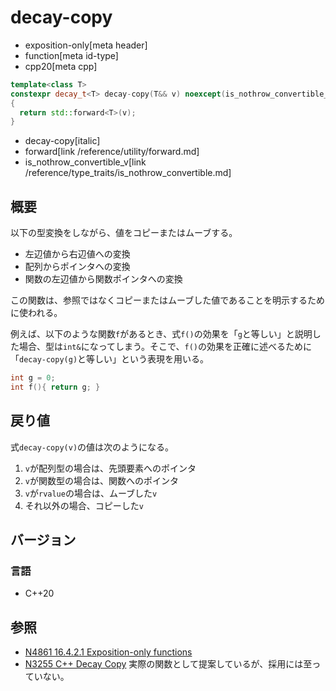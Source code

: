 # decay-copy
* exposition-only[meta header]
* function[meta id-type]
* cpp20[meta cpp]

```cpp
template<class T>
constexpr decay_t<T> decay-copy(T&& v) noexcept(is_nothrow_convertible_v<T, decay_t<T>>)
{
  return std::forward<T>(v);
}
```
* decay-copy[italic]
* forward[link /reference/utility/forward.md]
* is_nothrow_convertible_v[link /reference/type_traits/is_nothrow_convertible.md]

## 概要

以下の型変換をしながら、値をコピーまたはムーブする。

* 左辺値から右辺値への変換
* 配列からポインタへの変換
* 関数の左辺値から関数ポインタへの変換

この関数は、参照ではなくコピーまたはムーブした値であることを明示するために使われる。

例えば、以下のような関数`f`があるとき、式`f()`の効果を「`g`と等しい」と説明した場合、型は`int&`になってしまう。そこで、`f()`の効果を正確に述べるために「`decay-copy(g)`と等しい」という表現を用いる。

```cpp
int g = 0;
int f(){ return g; }
```

## 戻り値
式`decay-copy(v)`の値は次のようになる。

1. `v`が配列型の場合は、先頭要素へのポインタ
2. `v`が関数型の場合は、関数へのポインタ
3. `v`が`rvalue`の場合は、ムーブした`v`
4. それ以外の場合、コピーした`v`

## バージョン
### 言語
- C++20

## 参照
- [N4861 16.4.2.1 Exposition-only functions](https://timsong-cpp.github.io/cppwp/n4861/expos.only.func)
- [N3255 C++ Decay Copy](http://www.open-std.org/JTC1/SC22/WG21/docs/papers/2011/n3255.html) 実際の関数として提案しているが、採用には至っていない。
